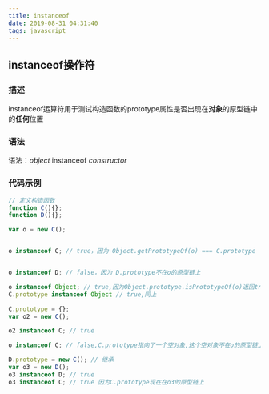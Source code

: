 ```yaml
---
title: instanceof
date: 2019-08-31 04:31:40
tags: javascript
---
```

## instanceof操作符

### 描述

instanceof运算符用于测试构造函数的prototype属性是否出现在**对象**的原型链中的**任何**位置

### 语法

语法：*object* instanceof *constructor*

### 代码示例

``` javascript
// 定义构造函数
function C(){};
function D(){};

var o = new C();


o instanceof C; // true，因为 Object.getPrototypeOf(o) === C.prototype


o instanceof D; // false，因为 D.prototype不在o的原型链上

o instanceof Object; // true,因为Object.prototype.isPrototypeOf(o)返回true
C.prototype instanceof Object // true,同上

C.prototype = {};
var o2 = new C();

o2 instanceof C; // true

o instanceof C; // false,C.prototype指向了一个空对象,这个空对象不在o的原型链上.

D.prototype = new C(); // 继承
var o3 = new D();
o3 instanceof D; // true
o3 instanceof C; // true 因为C.prototype现在在o3的原型链上
```
